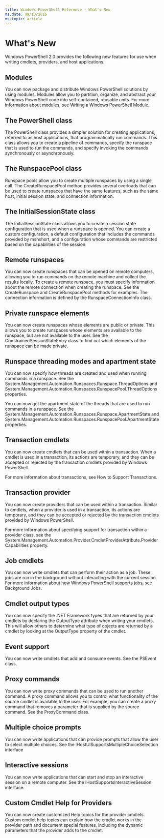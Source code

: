 ```yaml
---
title: Windows PowerShell Reference - What's New
ms.date: 09/13/2016
ms.topic: article
---
```


# What's New

Windows PowerShell 2.0 provides the following new features for use when writing cmdlets, providers,
and host applications.

## Modules

You can now package and distribute Windows PowerShell solutions by using modules. Modules allow you
to partition, organize, and abstract your Windows PowerShell code into self-contained, reusable
units. For more information about modules, see Writing a Windows PowerShell Module.

## The PowerShell class

The PowerShell class provides a simpler solution for creating applications, referred to as host
applications, that programmatically run commands. This class allows you to create a pipeline of
commands, specify the runspace that is used to run the commands, and specify invoking the commands
synchronously or asynchronously.

## The RunspacePool class

Runspace pools allow you to create multiple runspaces by using a single call. The
CreateRunspacePool method provides several overloads that can be used to create runspaces that have
the same features, such as the same host, initial session state, and connection information.

## The InitialSessionState class

The InitialSessionState class allows you to create a session state configuration that is used when
a runspace is opened. You can create a custom configuration, a default configuration that includes
the commands provided by mshshort, and a configuration whose commands are restricted based on the
capabilities of the session.

## Remote runspaces

You can now create runspaces that can be opened on remote computers, allowing you to run commands
on the remote machine and collect the results locally. To create a remote runspace, you must
specify information about the remote connection when creating the runspace. See the CreateRunspace
and CreateRunspacePool methods for examples. The connection information is defined by the
RunspaceConnectionInfo class.

## Private runspace elements

You can now create runspaces whose elements are public or private. This allows you to create
runspaces whose elements are available to the runspace, but are not available to the user. See the
ConstrainedSessionStateEntry class to find out which elements of the runspace can be made private.

## Runspace threading modes and apartment state

You can now specify how threads are created and used when running commands in a runspace. See the
System.Management.Automation.Runspaces.Runspace.ThreadOptions and
System.Management.Automation.Runspaces.RunspacePool.ThreadOptions properties.

You can now get the apartment state of the threads that are used to run commands in a runspace. See
the System.Management.Automation.Runspaces.Runspace.ApartmentState and
System.Management.Automation.Runspaces.RunspacePool.ApartmentState properties.

## Transaction cmdlets

You can now create cmdlets that can be used within a transaction. When a cmdlet is used in a
transaction, its actions are temporary, and they can be accepted or rejected by the transaction
cmdlets provided by Windows PowerShell.

For more information about transactions, see How to Support Transactions.

## Transaction provider

You can now create providers that can be used within a transaction. Similar to cmdlets, when a
provider is used in a transaction, its actions are temporary, and they can be accepted or rejected
by the transaction cmdlets provided by Windows PowerShell.

For more information about specifying support for transaction within a provider class, see the
System.Management.Automation.Provider.CmdletProviderAttribute.ProviderCapabilities property.

## Job cmdlets

You can now write cmdlets that can perform their action as a job. These jobs are run in the
background without interacting with the current session. For more information about how Windows
PowerShell supports jobs, see Background Jobs.

## Cmdlet output types

You can now specify the .NET Framework types that are returned by your cmdlets by declaring the
OutputType attribute when writing your cmdlets. This will allow others to determine what type of
objects are returned by a cmdlet by looking at the OutputType property of the cmdlet.

## Event support

You can now write cmdlets that add and consume events. See the PSEvent class.

## Proxy commands

You can now write proxy commands that can be used to run another command. A proxy command allows
you to control what functionality of the source cmdlet is available to the user. For example, you
can create a proxy command that removes a parameter that is supplied by the source command. See the
ProxyCommand class.

## Multiple choice prompts

You can now write applications that can provide prompts that allow the user to select multiple
choices. See the IHostUISupportsMultipleChoiceSelection interface

## Interactive sessions

You can now write applications that can start and stop an interactive session on a remote computer.
See the IHostSupportsInteractiveSession interface.

## Custom Cmdlet Help for Providers

You can now create customized Help topics for the provider cmdlets. Custom cmdlet help topics can
explain how the cmdlet works in the provider path and document special features, including the
dynamic parameters that the provider adds to the cmdlet.
